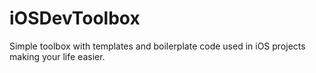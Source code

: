 # iOSDevToolbox
Simple toolbox with templates and boilerplate code used in iOS projects making your life easier.
